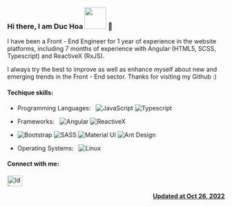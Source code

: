 ### Hi there, I am Duc Hoa <img src="https://media.giphy.com/media/mGcNjsfWAjY5AEZNw6/giphy.gif" width="50"> 👋

I have been a Front - End Engineer for 1 year of experience in the website platforms, including 7 months of experience with Angular (HTML5, SCSS, Typescript) and ReactiveX (RxJS).

I always try the best to improve as well as enhance myself about new and emerging trends in the Front - End sector.
Thanks for visiting my Github :)

#### Techique skills: ####

- Programming Languages: &nbsp;
![JavaScript](https://img.shields.io/badge/-JavaScript-333333?style=flat&logo=javascript)   ![Typescript](https://img.shields.io/badge/-Typescript-333333?style=flat&logo=typescript)

- Frameworks: &nbsp;  ![Angular](https://img.shields.io/badge/-Angular-333333?style=flat&logo=angular&logoColor=DD0031)
![ReactiveX](https://img.shields.io/badge/-ReactiveX-333333?style=flat&logo=reactivex&logoColor=B7178C)

- ![Bootstrap](https://img.shields.io/badge/-Bootstrap-333333?style=flat&logo=bootstrap&logoColor=7952B3)
![SASS](https://img.shields.io/badge/-Sass-333333?style=flat&logo=sass&logoColor=CC6699)
![Material UI](https://img.shields.io/badge/-Angular%20Material%20UI-333333?style=flat&logo=material-ui&logoColor=yellow)
![Ant Design](https://img.shields.io/badge/-Ant%20Design-333333?style=flat&logo=ant-design&logoColor=0170FE)

- Operating Systems:  &nbsp;
![Linux](https://img.shields.io/badge/-Linux-333333?style=flat&logo=linux)

#### Connect with me: ####
<a href="https://www.linkedin.com/in/ldhoa2504/" target="blank"><img align="center" src="https://cdn.jsdelivr.net/npm/simple-icons@3.0.1/icons/linkedin.svg" alt="ldhoa2504" height="25" width="35" />

<div align="right">
  <strong>Updated at Oct 26, 2022</strong>
</div>

<!--
**Luuduchoa2504/Luuduchoa2504** is a ✨ _special_ ✨ repository because its `README.md` (this file) appears on your GitHub profile.

Here are some ideas to get you started:

- 🔭 I’m currently working on ...
- 🌱 I’m currently learning ...
- 👯 I’m looking to collaborate on ...
- 🤔 I’m looking for help with ...
- 💬 Ask me about ...
- 📫 How to reach me: ...
- 😄 Pronouns: ...
- ⚡ Fun fact: ...
-->
